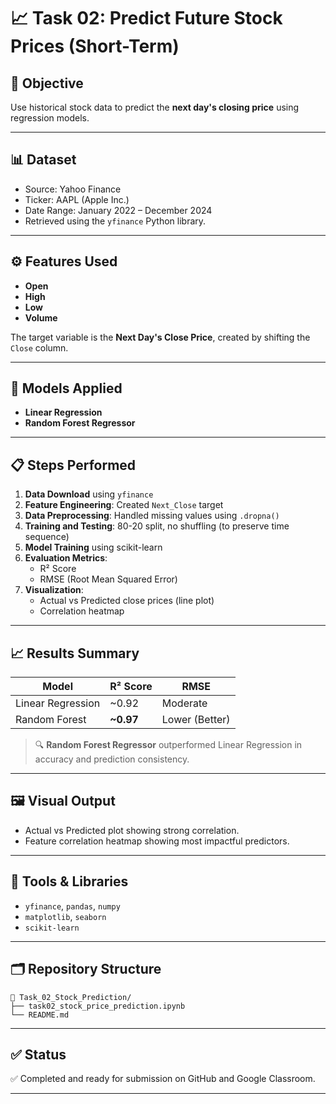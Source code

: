 
# 📈 Task 02: Predict Future Stock Prices (Short-Term)

## 🎯 Objective
Use historical stock data to predict the **next day's closing price** using regression models.

---

## 📊 Dataset
- Source: Yahoo Finance
- Ticker: AAPL (Apple Inc.)
- Date Range: January 2022 – December 2024
- Retrieved using the `yfinance` Python library.

---

## ⚙️ Features Used
- **Open**
- **High**
- **Low**
- **Volume**

The target variable is the **Next Day's Close Price**, created by shifting the `Close` column.

---

## 🧠 Models Applied
- **Linear Regression**
- **Random Forest Regressor**

---

## 📋 Steps Performed
1. **Data Download** using `yfinance`
2. **Feature Engineering**: Created `Next_Close` target
3. **Data Preprocessing**: Handled missing values using `.dropna()`
4. **Training and Testing**: 80-20 split, no shuffling (to preserve time sequence)
5. **Model Training** using scikit-learn
6. **Evaluation Metrics**:
   - R² Score
   - RMSE (Root Mean Squared Error)
7. **Visualization**:
   - Actual vs Predicted close prices (line plot)
   - Correlation heatmap

---

## 📈 Results Summary

| Model              | R² Score | RMSE       |
|-------------------|----------|------------|
| Linear Regression | ~0.92    | Moderate   |
| Random Forest     | **~0.97**| Lower (Better)|

> 🔍 **Random Forest Regressor** outperformed Linear Regression in accuracy and prediction consistency.

---

## 🖼️ Visual Output

- Actual vs Predicted plot showing strong correlation.
- Feature correlation heatmap showing most impactful predictors.

---

## 🧾 Tools & Libraries
- `yfinance`, `pandas`, `numpy`
- `matplotlib`, `seaborn`
- `scikit-learn`

---

## 🗂️ Repository Structure

```
📁 Task_02_Stock_Prediction/
├── task02_stock_price_prediction.ipynb
└── README.md
```

---

## ✅ Status
✅ Completed and ready for submission on GitHub and Google Classroom.

---
